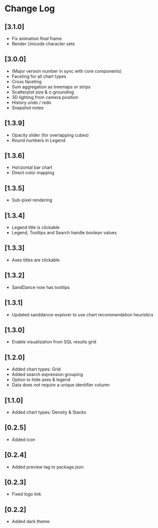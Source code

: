 # Change Log

## [3.1.0]
- Fix animation final frame 
- Render Unicode character sets 

## [3.0.0]
- (Major version number in sync with core components)
- Faceting for all chart types
- Cross faceting
- Sum aggregation as treemaps or strips
- Scatterplot size & z-grounding
- 3D lighting from camera position
- History undo / redo
- Snapshot notes

## [1.3.9]
- Opacity slider (for overlapping cubes)
- Round numbers in Legend

## [1.3.6]
- Horizontal bar chart
- Direct color mapping

## [1.3.5]
- Sub-pixel rendering

## [1.3.4]
- Legend title is clickable
- Legend, Tooltips and Search handle boolean values

## [1.3.3]
- Axes titles are clickable

## [1.3.2]
- SandDance now has tooltips

## [1.3.1]
- Updated sanddance-explorer to use chart recommendation heuristics

## [1.3.0]
- Enable visualization from SQL results grid

## [1.2.0]
- Added chart types: Grid
- Added search expression grouping
- Option to hide axes & legend
- Data does not require a unique identifier column

## [1.1.0]
- Added chart types: Density & Stacks

## [0.2.5]
- Added icon

## [0.2.4]
- Added preview tag to package.json

## [0.2.3]
- Fixed logo link

## [0.2.2]
- Added dark theme
